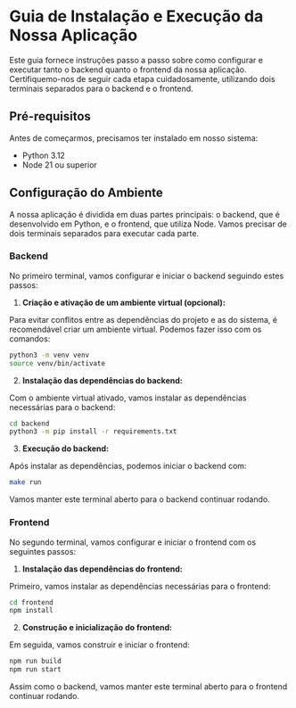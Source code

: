 # Guia de Instalação e Execução da Nossa Aplicação

Este guia fornece instruções passo a passo sobre como configurar e executar tanto o backend quanto o frontend da nossa aplicação. Certifiquemo-nos de seguir cada etapa cuidadosamente, utilizando dois terminais separados para o backend e o frontend.

## Pré-requisitos

Antes de começarmos, precisamos ter instalado em nosso sistema:

- Python 3.12
- Node 21 ou superior

## Configuração do Ambiente

A nossa aplicação é dividida em duas partes principais: o backend, que é desenvolvido em Python, e o frontend, que utiliza Node. Vamos precisar de dois terminais separados para executar cada parte.

### Backend

No primeiro terminal, vamos configurar e iniciar o backend seguindo estes passos:

1. **Criação e ativação de um ambiente virtual (opcional):**

Para evitar conflitos entre as dependências do projeto e as do sistema, é recomendável criar um ambiente virtual. Podemos fazer isso com os comandos:

```bash
python3 -m venv venv
source venv/bin/activate
```

2. **Instalação das dependências do backend:**

Com o ambiente virtual ativado, vamos instalar as dependências necessárias para o backend:
```bash
cd backend
python3 -m pip install -r requirements.txt
```

3. **Execução do backend:**

Após instalar as dependências, podemos iniciar o backend com:

```bash
make run
```

Vamos manter este terminal aberto para o backend continuar rodando.

### Frontend
No segundo terminal, vamos configurar e iniciar o frontend com os seguintes passos:

1. **Instalação das dependências do frontend:**

Primeiro, vamos instalar as dependências necessárias para o frontend:

```bash
cd frontend
npm install
```

2. **Construção e inicialização do frontend:**

Em seguida, vamos construir e iniciar o frontend:

```bash
npm run build
npm run start
```
Assim como o backend, vamos manter este terminal aberto para o frontend continuar rodando.

